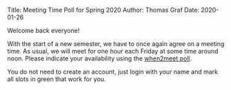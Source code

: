 Title: Meeting Time Poll for Spring 2020
Author: Thomas Graf
Date: 2020-01-26

Welcome back everyone!

With the start of a new semester, we have to once again agree on a meeting time.
As usual, we will meet for one hour each Friday at some time around noon.
Please indicate your availability using the [when2meet poll](http://mlrg.thomasgraf.net/survey).

You do not need to create an account, just login with your name and mark all slots in green that work for you.
